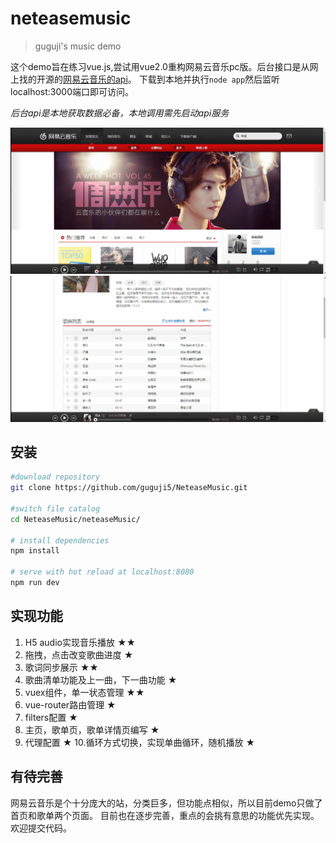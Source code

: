 # neteasemusic

> guguji's music demo

这个demo旨在练习vue.js,尝试用vue2.0重构网易云音乐pc版。后台接口是从网上找的开源的[网易云音乐的api](https://binaryify.github.io/NeteaseCloudMusicApi)。
下载到本地并执行`node app`然后监听localhost:3000端口即可访问。

*后台api是本地获取数据必备，本地调用需先启动api服务*

![首页](/home.gif "首页")
![歌词页](/detail.gif "歌词页")
## 安装

``` bash
#download repository
git clone https://github.com/guguji5/NeteaseMusic.git

#switch file catalog
cd NeteaseMusic/neteaseMusic/

# install dependencies
npm install

# serve with hot reload at localhost:8080
npm run dev
```
## 实现功能

 1. H5 audio实现音乐播放                 ★★
 2. 拖拽，点击改变歌曲进度                 ★
 3. 歌词同步展示                         ★★
 4. 歌曲清单功能及上一曲，下一曲功能        ★
 5. vuex组件，单一状态管理                ★★
 6. vue-router路由管理                   ★
 7. filters配置                          ★
 8. 主页，歌单页，歌单详情页编写            ★
 9. 代理配置                              ★
 10.循环方式切换，实现单曲循环，随机播放     ★

 ## 有待完善
 网易云音乐是个十分庞大的站，分类巨多，但功能点相似，所以目前demo只做了首页和歌单两个页面。
 目前也在逐步完善，重点的会挑有意思的功能优先实现。欢迎提交代码。
